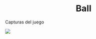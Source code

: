 # <center>Ball</center>
<p>Capturas del juego</p>
<img src=https://github.com/ERICK-DANIEL/PygameBall/assets/146472894/17760e5d-0a96-428a-90fb-7e22d2aa490e>
